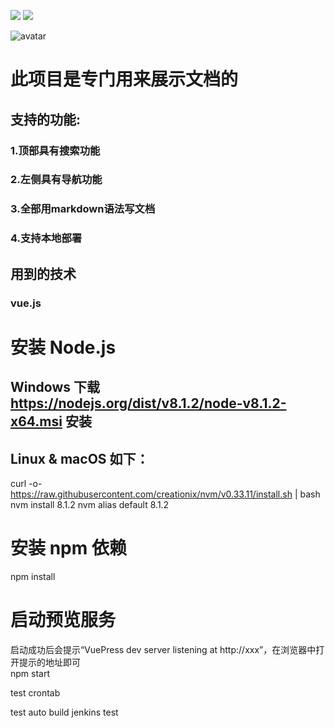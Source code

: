 ![](https://img.shields.io/npm/v/drone.svg) ![](https://img.shields.io/badge/language-markdown-Red.svg)

![avatar](https://raw.githubusercontent.com/Jackson0714/BirdDoc/master/BirdDoc.png)

# 此项目是专门用来展示文档的
## 支持的功能:
### 1.顶部具有搜索功能
### 2.左侧具有导航功能
### 3.全部用markdown语法写文档
### 4.支持本地部署

## 用到的技术
### vue.js


# 安装 Node.js
## Windows 下载 https://nodejs.org/dist/v8.1.2/node-v8.1.2-x64.msi 安装
## Linux & macOS 如下：
curl -o- https://raw.githubusercontent.com/creationix/nvm/v0.33.11/install.sh | bash
nvm install 8.1.2
nvm alias default 8.1.2

# 安装 npm 依赖
npm install

# 启动预览服务
启动成功后会提示“VuePress dev server listening at http://xxx”，在浏览器中打开提示的地址即可   
npm start

test crontab

test auto build jenkins 
test
